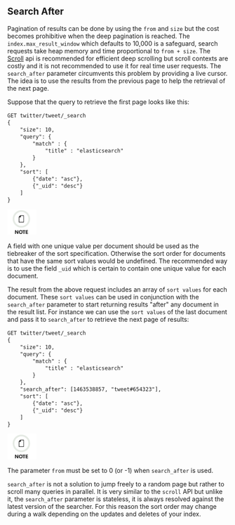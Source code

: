 ## Search After

Pagination of results can be done by using the `from` and `size` but the cost becomes prohibitive when the deep pagination is reached. The `index.max_result_window` which defaults to 10,000 is a safeguard, search requests take heap memory and time proportional to `from + size`. The [Scroll](search-request-scroll.html "Scroll") api is recommended for efficient deep scrolling but scroll contexts are costly and it is not recommended to use it for real time user requests. The `search_after` parameter circumvents this problem by providing a live cursor. The idea is to use the results from the previous page to help the retrieval of the next page.

Suppose that the query to retrieve the first page looks like this:
    
    
    GET twitter/tweet/_search
    {
        "size": 10,
        "query": {
            "match" : {
                "title" : "elasticsearch"
            }
        },
        "sort": [
            {"date": "asc"},
            {"_uid": "desc"}
        ]
    }

![Note](images/icons/note.png)

A field with one unique value per document should be used as the tiebreaker of the sort specification. Otherwise the sort order for documents that have the same sort values would be undefined. The recommended way is to use the field `_uid` which is certain to contain one unique value for each document.

The result from the above request includes an array of `sort values` for each document. These `sort values` can be used in conjunction with the `search_after` parameter to start returning results "after" any document in the result list. For instance we can use the `sort values` of the last document and pass it to `search_after` to retrieve the next page of results:
    
    
    GET twitter/tweet/_search
    {
        "size": 10,
        "query": {
            "match" : {
                "title" : "elasticsearch"
            }
        },
        "search_after": [1463538857, "tweet#654323"],
        "sort": [
            {"date": "asc"},
            {"_uid": "desc"}
        ]
    }

![Note](images/icons/note.png)

The parameter `from` must be set to 0 (or -1) when `search_after` is used.

`search_after` is not a solution to jump freely to a random page but rather to scroll many queries in parallel. It is very similar to the `scroll` API but unlike it, the `search_after` parameter is stateless, it is always resolved against the latest version of the searcher. For this reason the sort order may change during a walk depending on the updates and deletes of your index.

